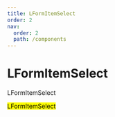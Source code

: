 ```yaml
---
title: LFormItemSelect
order: 2
nav:
  order: 2
  path: /components
---
```


# LFormItemSelect

LFormItemSelect

<mark>LFormItemSelect</mark>

<code src='./demos/Demo1.tsx' />
